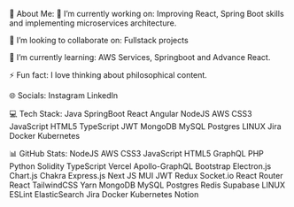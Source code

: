 💫 About Me:
🔭 I’m currently working on:
Improving React, Spring Boot skills and implementing microservices architecture.

👯 I’m looking to collaborate on:
Fullstack projects

🌱 I’m currently learning:
 AWS Services, Springboot and Advance React.


⚡ Fun fact:
I love thinking about philosophical content.

🌐 Socials:
 Instagram LinkedIn 

💻 Tech Stack:
Java SpringBoot React Angular NodeJS AWS CSS3 JavaScript HTML5  TypeScript JWT MongoDB MySQL Postgres LINUX Jira Docker Kubernetes 

📊 GitHub Stats:
NodeJS AWS CSS3 JavaScript HTML5 GraphQL PHP Python Solidity TypeScript Vercel Apollo-GraphQL Bootstrap Electron.js Chart.js Chakra Express.js Next JS MUI JWT Redux Socket.io React Router React TailwindCSS Yarn MongoDB MySQL Postgres Redis Supabase LINUX ESLint ElasticSearch Jira Docker Kubernetes Notion
